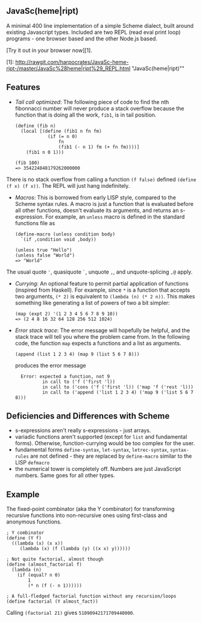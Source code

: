 ## JavaSc(heme|ript)

A minimal 400 line implementation of a simple Scheme dialect, built around existing Javascript types. Included are two REPL (read eval print loop) programs - one browser based and the other Node.js based.


[Try it out in your browser now][1].

[1]: http://rawgit.com/harpocrates/JavaSc-heme-ript-/master/JavaSc%28heme|ript%29_REPL.html "JavaSc(heme|ript)""

## Features

  * _Tail call optimized_: The following piece of code to find the nth fibonnacci number will never produce a stack overflow because the function that is doing all the work, `fib1`, is in tail position.

      ```racket
      (define (fib n)
        (local [(define (fib1 n fn fm)
                  (if (= n 0)
                      fn
                      (fib1 (- n 1) fm (+ fn fm))))]
          (fib1 n 0 1)))
          
      (fib 100)
      => 354224848179262000000
      ```

   There is no stack overflow from calling a function `(f false)` defined `(define (f x) (f x))`. The REPL will just hang indefinitely.
  * _Macros_: This is borrowed from early LISP style, compared to the Scheme syntax rules. A macro is just a function that is evaluated before all other functions, doesn't evaluate its arguments, and returns an s-expression. For example, an `unless` macro is defined in the standard functions file as

      ```racket
      (define-macro (unless condition body)
        `(if ,condition void ,body))
        
      (unless true "Hello")
      (unless false "World")
      => "World"
      ```

   The usual quote `'`, quasiquote `` ` ``, unquote `,`, and unquote-splicing `,@` apply.
  * _Currying_: An optional feature to permit partial application of functions (inspired from Haskell). For example, since `*` is a function that accepts two arguments, `(* 2)` is equivalent to `(lambda (n) (* 2 n))`. This makes something like generating a list of powers of two a bit simpler:

      ```racket
      (map (expt 2) '(1 2 3 4 5 6 7 8 9 10))
      => (2 4 8 16 32 64 128 256 512 1024)
      ```
  * _Error stack trace_: The error message will hopefully be helpful, and the stack trace will tell you where the problem came from. In the following code, the function `map` expects a functions and a list as arguments.

      ```racket
      (append (list 1 2 3 4) (map 9 (list 5 6 7 8)))
      ```

    produces the error message

      ```
        Error: expected a function, not 9
                in call to ('f ('first 'l))
                in call to ('cons ('f ('first 'l)) ('map 'f ('rest 'l)))
                in call to ('append ('list 1 2 3 4) ('map 9 ('list 5 6 7 8)))
      ```

## Deficiencies and Differences with Scheme

  * s-expressions aren't really s-expressions - just arrays.
  * variadic functions aren't supported (except for `list` and fundamental forms). Otherwise, function-currying would be too complex for the user.
  * fundamental forms `define-syntax`, `let-syntax`, `letrec-syntax`, `syntax-rules` are not defined - they are replaced by `define-macro` similar to the LISP `defmacro`
  * the numerical tower is completely off. Numbers are just JavaScript numbers. Same goes for all other types.

## Example

The fixed-point combinator (aka the Y combinator) for transforming recursive functions into non-recursive ones using first-class and anonymous functions.

```racket
; Y combinator
(define (Y f)
  ((lambda (x) (x x))
     (lambda (x) (f (lambda (y) ((x x) y))))))

; Not quite factorial, almost though
(define (almost_factorial f)
  (lambda (n)
    (if (equal? n 0)
        1
        (* n (f (- n 1))))))

; A full-fledged factorial function without any recursion/loops
(define factorial (Y almost_fact))
```

Calling `(factorial 21)` gives `51090942171709440000`.
